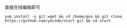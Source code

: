 
直接在线编辑即可


```
yum install -y git wget && cd /home/gce && git clone https://github.com/ydcode/start.git && cd start 
```

